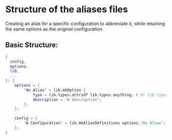 # Structure of the aliases files

Creating an alias for a specific configuration to abbreviate it, while retaining the same options as the original configuration.

## Basic Structure:

```nix
{
  config,
  options,
  lib,
  ...
}: {
    options = {
        "An Alias" = lib.mkOption {
            type = lib.types.attrsOf lib.types.anything; # Or lib.types.`type`
            description = "A description";
        };
    };

    config = {
        "A Configuration" = lib.mkAliasDefinitions options."An Alias";
    };
}
```
